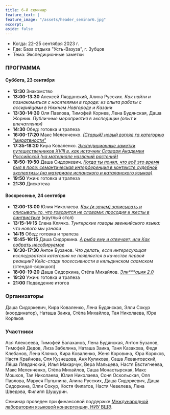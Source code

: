 ```yaml
---
title: 6-й семинар
feature_text: |
feature_image: "/assets/header_seminar6.jpg"
excerpt: 
aside: false
---
```


- Когда: 22–25 сентября 2023 г.
- Где: База отдыха "Усть-Вазуза", г. Зубцов
- Тема: Экспедиционные заметки 

### ПРОГРАММА

#### Суббота, 23 сентября

- **12:30** Знакомство
- **13:00-13:30** Алексей Лявданский, Алина Русских. *Как найти и познакомиться с носителями в городе: из опыта работы с ассирийцами в Нижнем Новгороде и Казани*
- **13:30-14:30** Оля Павлова, Тимофей Корнев, Лена Будянская, Даша Жорник. *Публичные мероприятия в экспедиции (опыт и впечатления)*
- **14:30** Обед: готовка и трапеза
- **16:00-17:20** Макс Меленченко. [*(Старый) новый взгляд га категорию "миратвности"*](/assets/files/6_melenchenko.pdf)
- **17:35-18:20** Кира Коваленко. [*Экспедиционные заметки путешественников XVIII в. как источник Словаря Академии Российской (на материале названий растений)*](/assets/files/6_kovalenko.pdf)
- **18:50-19:50** Даша Сидоркевич. [*Когда ты понял, что всё это время был в поле: семантическая интерференция в контексте судебной экспертизы (на материале испанского и каталанского языков)*](/assets/files/6_sidorkevich.pdf)
- **19:50** Ужин: готовка и трапеза
- **21:30** Дискотека

#### Воскресенье, 24 сентября
- **12:00-13:00** Юлия Николаева. [*Как (и зачем) записывать и описывать то, что говорится не словами: просодия и жесты в лингвистике*](/assets/files/6_nikolaeva.pdf) (круглый стол)
- **13:15-14:15** Елена Клячко. *Тунгирские говоры эвенкийского языка: что нового мы узнали*
- **14:15** Обед: готовка и трапеза
- **15:45-16:15** Даша Сидоркина. [*А рыба ему и отвечает, или Как собрать несобируемое*](/assets/files/6_sidorkina.pdf)
- **16:30-17:30** Антон Бузанов. *Что делать, если интересующая исследователя категория не появляется в качестве первой реакции? Кейс-стади посессивности в кильдинском саамском* (стендап-воркшоп)
- **18:00-19:20** Даша Сидоркина, Стёпа Михайлов. [*Эли\*\*\*ация 2.0*](/assets/files/6_sidorkina_mikhailov.pdf)
- **19:20** Ужин: готовка и трапеза
- **21:00** Подведение итогов


### Организаторы

Даша Сидоркевич, Кира Коваленко, Лена Будянская, Элли Сокур (координатор), Наташа Заика, Стёпа Михайлов, Тая Николаева, Юра Коряков

### Участники

Ася Алексеева, Тимофей Балаханов, Лена Будянская, Антон Бузанов, Тимофей Дедов, Лиза Забелина, Наташа Заика, Таня Казакова, Федя Клебанов, Лена Клячко, Кира Коваленко, Женя Коровина, Юра Коряков, Настя Крайнова, Оля Кузнецова, Аня Куликова, Саша Левантовский, Лёша Лявданский, Илья Макарчук, Вера Мальцева, Настя Евстигнеева, Макс Меленченко, Стёпа Михайлов, Саша Монастырская, Макс Мошков, Тая Николаева, Юлия Николаева, Соня Оскольская, Оля Павлова, Маруся Пупынина, Алина Русских, Даша Сидоркевич, Даша Сидоркина, Элли Сокур, Костя Филатов, Настя Чевелева, Лена Шведова, Филипп Шушурин.

Семинар проведен при финансовой поддержке [Международной лаборатории языковой конвергенции, НИУ ВШЭ](https://ilcl.hse.ru/).
